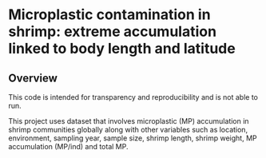# Microplastic contamination in shrimp: extreme accumulation linked to body length and latitude



## Overview
This code is intended for transparency and reproducibility and is not able to run.

This project uses dataset that involves microplastic (MP) accumulation in shrimp communities globally along with other variables such as location, environment, sampling year, sample size, shrimp length, shrimp weight, MP accumulation (MP/ind) and total MP.